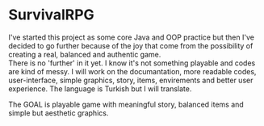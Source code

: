 # SurvivalRPG
I've started this project as some core Java and OOP practice 
but then I've decided to go further because of the joy that come
from the possibility of creating a real, balanced and authentic game.    
There is no 'further' in it yet. I know it's not something playable and codes are kind of messy.
I will work on the documantation, more readable codes, user-interface, simple graphics, story,
items, envirements and better user experience. The language is Turkish but I will translate.

The GOAL is playable game with meaningful story,
balanced items and simple but aesthetic graphics.


